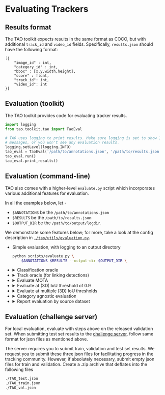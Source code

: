 # Evaluating Trackers

## Results format

The TAO toolkit expects results in the same format as COCO, but with additional
`track_id` and `video_id` fields. Specifically, `results.json` should have the
following format:

```
[{
    "image_id" : int,
    "category_id" : int,
    "bbox" : [x,y,width,height],
    "score" : float,
    "track_id": int,
    "video_id": int
}]
```


## Evaluation (toolkit)

The TAO toolkit provides code for evaluating tracker results.

```python
import logging
from tao.toolkit.tao import TaoEval

# TAO uses logging to print results. Make sure logging is set to show INFO
# messages, or you won't see any evaluation results.
logging.setLevel(logging.INFO)
tao_eval = TaoEval('/path/to/annotations.json', '/path/to/results.json')
tao_eval.run()
tao_eval.print_results()
```

## Evaluation (command-line)

TAO also comes with a higher-level `evaluate.py` script which incorporates
various additional features for evaluation.

In all the examples below, let -
- `$ANNOTATIONS` be the `/path/to/annotations.json`
- `$RESULTS` be the `/path/to/results.json`
- `$OUTPUT_DIR` be the `/path/to/output/logdir`.

We demonstrate some features below; for more, take a look at the config
description in [`./tao/utils/evaluation.py`](/tao/utils/evaluation.py).

- Simple evaluation, with logging to an output directory

    ```bash
    python scripts/evaluate.py \
        $ANNOTATIONS $RESULTS --output-dir $OUTPUT_DIR \
    ```

- <details><summary>Classification oracle</summary><p>

    ```bash
    python scripts/evaluate.py \
        $ANNOTATIONS $RESULTS --output-dir $OUTPUT_DIR \
        --config-updates ORACLE.TYPE class
    ```
    </p>

- <details><summary>Track oracle (for linking detections)</summary><p>

    ```bash
    python scripts/evaluate.py \
        $ANNOTATIONS $RESULTS --output-dir $OUTPUT_DIR \
        --config-updates ORACLE.TYPE track
    ```
    </p>

- <details><summary>Evaluate MOTA</summary><p>

    ```bash
    python scripts/evaluate.py \
        $ANNOTATIONS $RESULTS --output-dir $OUTPUT_DIR \
        --config-updates MOTA.ENABLED True
    ```
    </p>

- <details><summary>Evaluate at (3D) IoU threshold of 0.9</summary><p>

    ```bash
    python scripts/evaluate.py \
        $ANNOTATIONS $RESULTS --output-dir $OUTPUT_DIR \
        --config-updates EVAL_IOUS "[0.9]"
    ```
    </p>

- <details><summary>Evaluate at multiple (3D) IoU thresholds</summary><p>

    ```bash
    python scripts/evaluate.py \
        $ANNOTATIONS $RESULTS --output-dir $OUTPUT_DIR \
        --config-updates \
            EVAL_IOUS "[0.5, 0.55, 0.6, 0.65, 0.7, 0.75, 0.8, 0.85, 0.9, 0.95]"
    ```
    </p>

- <details><summary>Category agnostic evaluation</summary><p>

    ```bash
    python scripts/evaluate.py \
        $ANNOTATIONS $RESULTS --output-dir $OUTPUT_DIR \
        --config-updates CATEGORY_AGNOSTIC True
    ```
    </p>

- <details><summary>Report evaluation by source dataset</summary><p>

    ```bash
    python scripts/evaluate.py \
        $ANNOTATIONS $RESULTS --output-dir $OUTPUT_DIR \
        --config-updates EVAL_BY_DATASET True
    ```
    </p>

## Evaluation (challenge server)

For local evaluation, evaluate with steps above on the released validation
set. When submitting test set results to the
[challenge server](https://motchallenge.net/login/), follow same format for
json files as mentioned above.

The server requires you to submit train, validation and test set results.
We request you to submit these three json files for facilitating progress in
the tracking community. However, if absolutely necessary, submit empty json
files for train and validation. Create a .zip archive that deflates into the
following files

```bash
./TAO_test.json
./TAO_train.json
./TAO_val.json
```
